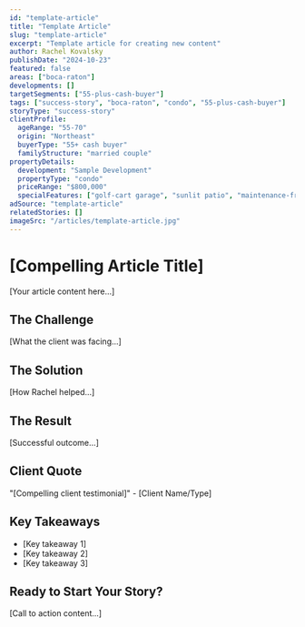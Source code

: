 ```yaml
---
id: "template-article"
title: "Template Article"
slug: "template-article"
excerpt: "Template article for creating new content"
author: Rachel Kovalsky
publishDate: "2024-10-23"
featured: false
areas: ["boca-raton"]
developments: []
targetSegments: ["55-plus-cash-buyer"]
tags: ["success-story", "boca-raton", "condo", "55-plus-cash-buyer"]
storyType: "success-story"
clientProfile:
  ageRange: "55-70"
  origin: "Northeast"
  buyerType: "55+ cash buyer"
  familyStructure: "married couple"
propertyDetails:
  development: "Sample Development"
  propertyType: "condo"
  priceRange: "$800,000"
  specialFeatures: ["golf-cart garage", "sunlit patio", "maintenance-free living"]
adSource: "template-article"
relatedStories: []
imageSrc: "/articles/template-article.jpg"
---
```


# [Compelling Article Title]

[Your article content here...]

## The Challenge

[What the client was facing...]

## The Solution

[How Rachel helped...]

## The Result

[Successful outcome...]

## Client Quote

"[Compelling client testimonial]" - [Client Name/Type]

## Key Takeaways

- [Key takeaway 1]
- [Key takeaway 2]
- [Key takeaway 3]

## Ready to Start Your Story?

[Call to action content...]
